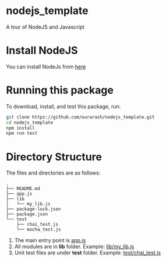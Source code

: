 # nodejs_template

A tour of NodeJS and Javascript

# Install NodeJS

You can install NodeJs from [here](https://nodejs.org/en/download/)

# Running this package

To download, install, and test this package, run:

```bash
git clone https://github.com/ourarash/nodejs_template.git
cd nodejs_template
npm install
npm run test
```

# Directory Structure

The files and directories are as follows:

```
.
├── README.md
├── app.js
├── lib
│   └── my_lib.js
├── package-lock.json
├── package.json
└── test
    ├── chai_test.js
    └── mocha_test.js
```

1. The main entry point is [app.js](app.js)
2. All modules are in **lib** folder. Example: [lib/my_lib.js](lib/my_lib.js)
3. Unit test files are under **test** folder. Example: [test/chai_test.js](test/chai_test.js)
